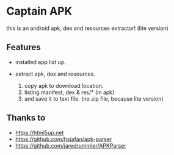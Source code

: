 # Captain APK

this is an android apk, dex and resources extractor! (lite version)

## Features

* installed app list up.
* extract apk, dex and resources. 

    1. copy apk to download location.
    2. listing manifest, dex & res/* (in apk) 
    3. and save it to text file. (no zip file, because lite version)

## Thanks to

* https://html5up.net 
* https://github.com/hsiafan/apk-parser 
* https://github.com/jaredrummler/APKParser 
